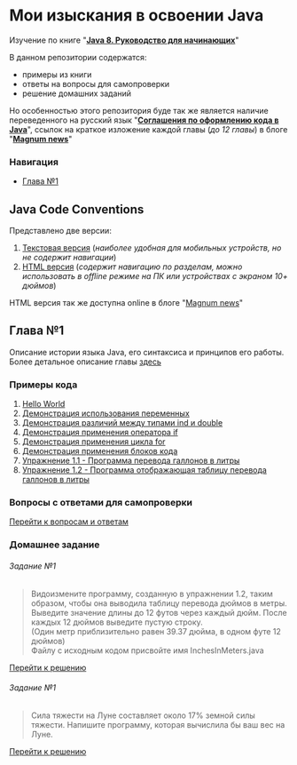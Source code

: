 # Мои изыскания в освоении Java
Изучение по книге "[**Java 8. Руководство для начинающих**](https://diamail.com.ua/bookout/6506.html
                                                            "Нажмите что-бы открыть")"

В данном репозитории содержатся:
* примеры из книги
* ответы на вопросы для самопроверки
* решение домашних заданий

Но особенностью этого репозитория буде так же является наличие переведенного на русский язык
"[**Соглашения по оформлению кода в Java**](#java-code-conventions)", ссылок на краткое изложение каждой главы (_до 12 главы_) в блоге "[**Magnum news**](https://www.magnumblog.space/java/ "Краткое изложение глав о Java в блоге Magnum news")"

### Навигация
* [Глава №1](#Глава-1)

## Java Code Conventions
Представлено две версии:
1. [Текстовая версия](/Java_Code_Conventions_translate "Нажмите что-бы открыть")
   (_наиболее удобная для мобильных устройств, но не содержит навигации_)
2. [HTML версия](https://github.com/Magnumv44/learning_java/blob/master/java_code_conventions.html "Нажмите что-бы открыть")
   (_содержит навигацию по разделам, можно использовать в offline режиме на ПК или устройствах с экраном 10+ дюймов_)

HTML версия так же доступна online в блоге "[Magnum news](https://www.magnumblog.space/java/131-translating-java-code-conventions
                                                          "Соглашения по оформлению кода Java в блоге Magnum news")"

## Глава №1
Описание истории языка Java, его синтаксиса и принципов его работы.
Более детальное описание главы [здесь](https://www.magnumblog.space/java/132-chapter-number-1-java-basics
                                       "Основы Языка Java - нажмите что-бы перейти к чтению.")

### Примеры кода
1. [Hello World](/book/chapter1/FirstProgram/Example.java "Нажмите что-бы открыть")
2. [Демонстрация использования переменных](/book/chapter1/TwoProgram/Example2.java "Нажмите что-бы открыть")
3. [Демонстрация различий между типами ind и double](/book/chapter1/ThridProgram/Example3.java "Нажмите что-бы открыть")
4. [Демонстрация применения оператора if](/book/chapter1/FourProgram/IfDemo.java "Нажмите что-бы открыть")
5. [Демонстрация применения цикла for](/book/chapter1/FiveProgram/ForDemo.java "Нажмите что-бы открыть")
6. [Демонстрация применения блоков кода](/book/chapter1/SixProgram/BlockDemo.java "Нажмите что-бы открыть")
7. [Упражнение 1.1 - Программа перевода галлонов в литры](/book/chapter1/Exercise1_1/GalToLit.java "Нажмите что-бы открыть")
8. [Упражнение 1.2 - Программа отображающая таблицу перевода галлонов в литры](/book/chapter1/Exercise1_2/GalToLitTable.java
                                                                               "Нажмите что-бы открыть")

### Вопросы с ответами для самопроверки
[Перейти к вопросам и ответам](/book/chapter1/answers_on_questions.md "Нажмите что-бы открыть")

### Домашнее задание

###### Задание №1

>Видоизмените программу, созданную в упражнении 1.2, таким образом, чтобы она выводила таблицу перевода дюймов в метры.<br />
Выведите значение длины до 12 футов через каждый дюйм. После каждых 12 дюймов выведите пустую строку.<br />
(Один метр приблизительно равен 39.37 дюйма, в одном футе 12 дюймов)<br />
Файлу с исходным кодом присвойте имя InchesInMeters.java

[Перейти к решению](/book/chapter1/HomeWork/InchesInMeters.java "Нажмите что-бы открыть")

###### Задание №1

> Сила тяжести на Луне составляет около 17% земной силы тяжести. Напишите программу, которая вычислила бы ваш вес на Луне.

[Перейти к решению](/book/chapter1/HomeWork/WeightOnTheMoon.java "Нажмите что-бы открыть")

